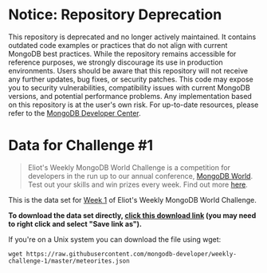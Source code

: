 # Notice: Repository Deprecation
This repository is deprecated and no longer actively maintained. It contains outdated code examples or practices that do not align with current MongoDB best practices. While the repository remains accessible for reference purposes, we strongly discourage its use in production environments.
Users should be aware that this repository will not receive any further updates, bug fixes, or security patches. This code may expose you to security vulnerabilities, compatibility issues with current MongoDB versions, and potential performance problems. Any implementation based on this repository is at the user's own risk.
For up-to-date resources, please refer to the [MongoDB Developer Center](https://mongodb.com/developer).


# Data for Challenge #1

> Eliot's Weekly MongoDB World Challenge is a competition for developers in the run up to our annual conference, [MongoDB World](https://www.mongodb.com/world). Test out your skills and win prizes every week. Find out more [here](https://eliotsweeklymongodbworldchallenge.mongodb.events/).

This is the data set for [Week 1](https://mdbwchallengeweek1.splashthat.com/) of Eliot's Weekly MongoDB World Challenge.

**To download the data set directly, <a href="https://raw.githubusercontent.com/mongodb-developer/weekly-challenge-1/master/meteorites.json" download>click this download link</a> (you may need to right click and select "Save link as").**

If you're on a Unix system you can download the file using wget:

```
wget https://raw.githubusercontent.com/mongodb-developer/weekly-challenge-1/master/meteorites.json
```
